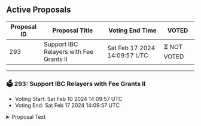 ## Active Proposals

| Proposal ID | Proposal Title | Voting End Time | VOTED |
|-------------|----------------|-----------------|-------|
| 293 | Support IBC Relayers with Fee Grants II | Sat Feb 17 2024 14:09:57 UTC | ⏳ NOT VOTED |

---

### 🗳 293: Support IBC Relayers with Fee Grants II
- Voting Start: Sat Feb 10 2024 14:09:57 UTC
- Voting End: Sat Feb 17 2024 14:09:57 UTC

<details>
<summary>Proposal Text</summary>
 
We propose the use of fee grants to temporarily mitigate these costs and incentivize more relayers to participate in our network. This solution is only temporary until more sustainable solutions, such as IBC fee middleware, are introduced. We will be using the IBC Relayers telegram where popular IBC relayers can submit their addresses and be added to the grant system. This approach will directly pay for the gas costs of the relayers and create a healthier ecosystem for all participants. nn## Context and Importance of IBC Relayersnn IBC Relayers play a crucial role in connecting our network with other chains. They are the unsung heroes who allow our transactions to flow smoothly between different networks, enabling seamless interoperability. However, they incur gas costs to keep this mechanism running, a financial burden that can often deter many from participating in this essential service. The main funding mechanism for relayers, as of now, are delegations from SCRT Labs to cover their costs. nn## Funding Detailsnn Based on new estimates, we anticipate a need for 3000 SCRT per month, leading to a total of 9000 SCRT for the initial period of 3 months. Any excess funds will be used to extend the runtime of the proposal. The actual amount required may vary based on gas price fluctuations and the number of participating relayers. This initial fund will be monitored and used as a baseline to establish future funding requirements. nn The forum post for the proposal with more details can be found here: https://forum.scrt.network/t/support-ibc-relayers-with-fee-grants-ii/7209 nn The total ask is 9000 SCRT. nn Places this has also been discussed: nn 1. https://t.me/SCRT_gov
</details>
